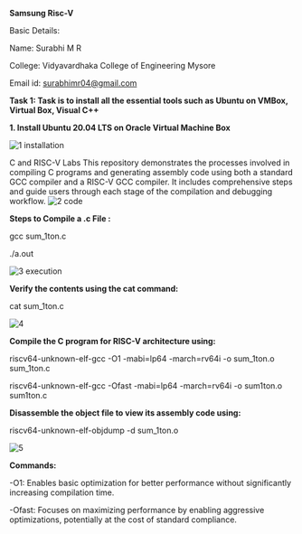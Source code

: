 **Samsung Risc-V**

Basic Details:

Name: Surabhi M R

College: Vidyavardhaka College of Engineering Mysore

Email id: surabhimr04@gmail.com

**Task 1: Task is to install all the essential tools such as Ubuntu on VMBox, Virtual Box, Visual C++**

**1. Install Ubuntu 20.04 LTS on Oracle Virtual Machine Box**

![1 installation](https://github.com/user-attachments/assets/9129b68f-1211-4ca1-82c1-4bfe99c72338)

C and RISC-V Labs
This repository demonstrates the processes involved in compiling C programs and generating assembly code using both a standard GCC compiler and a RISC-V GCC compiler. 
It includes comprehensive steps and  guide users through each stage of the compilation and debugging workflow.
![2 code](https://github.com/user-attachments/assets/95f94dbf-c789-48b4-8a22-d29ece090146)



**Steps to Compile a .c File :**

gcc sum_1ton.c

./a.out

![3  execution](https://github.com/user-attachments/assets/fa863575-8f1f-43fd-b889-75149bb70967)

**Verify the contents using the cat command:**

cat sum_1ton.c

![4](https://github.com/user-attachments/assets/9894356a-d877-433b-ae15-c8aecb497574)



**Compile the C program for RISC-V architecture using:**

riscv64-unknown-elf-gcc -O1 -mabi=lp64 -march=rv64i -o sum_1ton.o sum_1ton.c

riscv64-unknown-elf-gcc -Ofast -mabi=lp64 -march=rv64i -o sum1ton.o sum1ton.c

**Disassemble the object file to view its assembly code using:**

riscv64-unknown-elf-objdump -d sum_1ton.o

![5](https://github.com/user-attachments/assets/b6389321-6265-4b22-a673-a1fe3415cba8)




**Commands:**

-O1: Enables basic optimization for better performance without significantly increasing compilation time.

-Ofast: Focuses on maximizing performance by enabling aggressive optimizations, potentially at the cost of standard compliance.





